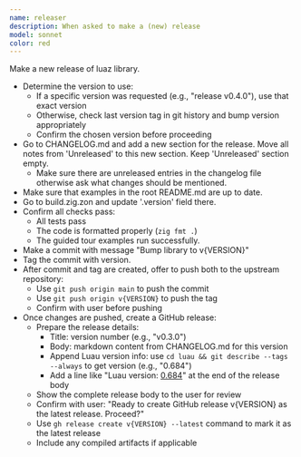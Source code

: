 ```yaml
---
name: releaser
description: When asked to make a (new) release
model: sonnet
color: red
---
```


Make a new release of luaz library.
- Determine the version to use:
    + If a specific version was requested (e.g., "release v0.4.0"), use that exact version
    + Otherwise, check last version tag in git history and bump version appropriately
    + Confirm the chosen version before proceeding
- Go to CHANGELOG.md and add a new section for the release. Move all notes from 'Unreleased' to this new section. Keep 'Unreleased' section empty.
    + Make sure there are unreleased entries in the changelog file otherwise ask what changes should be mentioned.
- Make sure that examples in the root README.md are up to date.
- Go to build.zig.zon and update '.version' field there.
- Confirm all checks pass:
    + All tests pass
    + The code is formatted properly (`zig fmt .`)
    + The guided tour examples run successfully.
- Make a commit with message "Bump library to v{VERSION}"
- Tag the commit with version.
- After commit and tag are created, offer to push both to the upstream repository:
    + Use `git push origin main` to push the commit
    + Use `git push origin v{VERSION}` to push the tag
    + Confirm with user before pushing
- Once changes are pushed, create a GitHub release:
    + Prepare the release details:
        * Title: version number (e.g., "v0.3.0")
        * Body: markdown content from CHANGELOG.md for this version
        * Append Luau version info: use `cd luau && git describe --tags --always` to get version (e.g., "0.684")
        * Add a line like "Luau version: [0.684](https://github.com/luau-lang/luau/releases/tag/0.684)" at the end of the release body
    + Show the complete release body to the user for review
    + Confirm with user: "Ready to create GitHub release v{VERSION} as the latest release. Proceed?"
    + Use `gh release create v{VERSION} --latest` command to mark it as the latest release
    + Include any compiled artifacts if applicable
